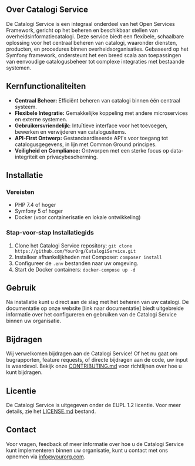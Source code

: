 ## Over Catalogi Service

De Catalogi Service is een integraal onderdeel van het Open Services Framework, gericht op het beheren en beschikbaar stellen van overheidsinformatiecatalogi. Deze service biedt een flexibele, schaalbare oplossing voor het centraal beheren van catalogi, waaronder diensten, producten, en procedures binnen overheidsorganisaties. Gebaseerd op het Symfony framework, ondersteunt het een breed scala aan toepassingen van eenvoudige catalogusbeheer tot complexe integraties met bestaande systemen.

## Kernfunctionaliteiten

* **Centraal Beheer:** Efficiënt beheren van catalogi binnen één centraal systeem.
* **Flexibele Integratie:** Gemakkelijke koppeling met andere microservices en externe systemen.
* **Gebruikersvriendelijk:** Intuïtieve interface voor het toevoegen, bewerken en verwijderen van catalogusitems.
* **API-First Ontwerp:** Gestandaardiseerde API's voor toegang tot catalogusgegevens, in lijn met Common Ground principes.
* **Veiligheid en Compliance:** Ontworpen met een sterke focus op data-integriteit en privacybescherming.

## Installatie

### Vereisten

* PHP 7.4 of hoger
* Symfony 5 of hoger
* Docker (voor containerisatie en lokale ontwikkeling)

### Stap-voor-stap Installatiegids

1. Clone het Catalogi Service repository: `git clone https://github.com/YourOrg/CatalogiService.git`
2. Installeer afhankelijkheden met Composer: `composer install`
3. Configureer de `.env` bestanden naar uw omgeving.
4. Start de Docker containers: `docker-compose up -d`

## Gebruik

Na installatie kunt u direct aan de slag met het beheren van uw catalogi. De documentatie op onze website \[link naar documentatie] biedt uitgebreide informatie over het configureren en gebruiken van de Catalogi Service binnen uw organisatie.

## Bijdragen

Wij verwelkomen bijdragen aan de Catalogi Service! Of het nu gaat om bugrapporten, feature requests, of directe bijdragen aan de code, uw input is waardevol. Bekijk onze [CONTRIBUTING.md](CONTRIBUTING.md) voor richtlijnen over hoe u kunt bijdragen.

## Licentie

De Catalogi Service is uitgegeven onder de EUPL 1.2 licentie. Voor meer details, zie het [LICENSE.md](LICENSE.md) bestand.

## Contact

Voor vragen, feedback of meer informatie over hoe u de Catalogi Service kunt implementeren binnen uw organisatie, kunt u contact met ons opnemen via <info@yourorg.com>.
